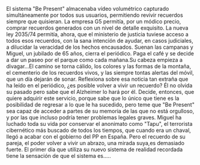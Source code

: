 ﻿El sistema "Be Present" almacenaba vídeo volumétrico capturado simultáneamente por todos sus usuarios, permitiendo revivir recuerdos siempre que quisieran. La empresa G5 permitía, por un módico precio, comprar recuerdos generados con un nivel de detalle exquisito. La nueva ley 2035/74 permitía, ahora, que el ministerio de justicia tuviese acceso a todos esos recuerdos, con la sana intención de ayudar, en casos judiciales, a dilucidar la veracidad de los hechos encausados. Suenan las campanas y Miguel, un jubilado de 65 años, cierra el periódico. Paga el café y se decide a dar un paseo por el parque como cada mañana.Su cabeza empieza a divagar...El camino se torna cálido, los colores y las formas de la montaña, el cementerio de los recuerdos vivos, y las siempre tontas alertas del móvil, que un día dejarán de sonar. Reflexiona sobre esa noticia tan extraña que ha leído en el periódico, ¿es posible volver a vivir un recuerdo? Él no olvida su pasado pero sabe que el Alzheimer lo hará por él. 
Decide, entonces, que quiere adquirir este servicio, porque sabe que lo único que tiene es la posibilidad de regresar a lo que le ha sucedido, pero teme que "Be Present" sea capaz de acceder a partes de su memoria de las que no está orgulloso, y por las que incluso podría tener problemas legales graves. Miguel ha luchado toda su vida por conservar el anonimato como "Tapu", el terrorista cibernético más buscado de todos los tiempos, que cuando era un chaval, llegó a acabar con el gobierno del PP en España. Pero el recuerdo de su pareja, el poder volver a vivir un abrazo, una mirada suya,es demasiado fuerte. El primer día que utiliza su nuevo sistema de realidad recordada tiene la sensación de que el sistema es.....
